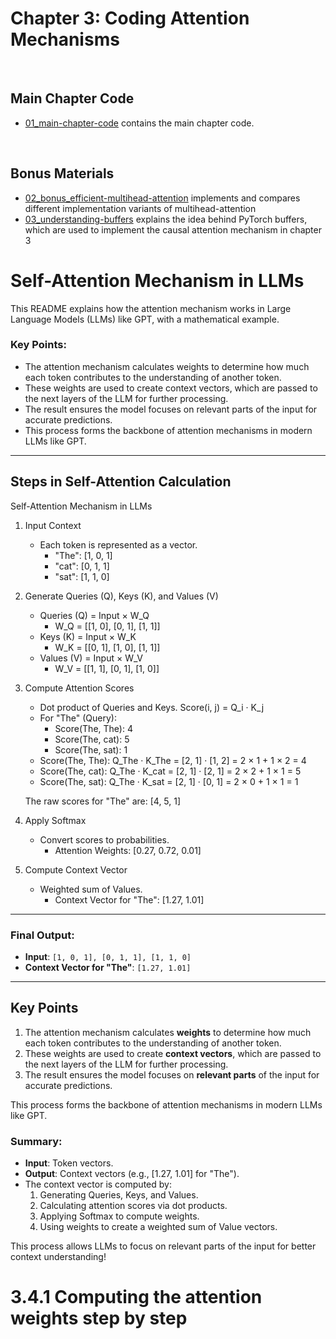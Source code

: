 # Chapter 3: Coding Attention Mechanisms

&nbsp;
## Main Chapter Code

- [01_main-chapter-code](01_main-chapter-code) contains the main chapter code.

&nbsp;
## Bonus Materials

- [02_bonus_efficient-multihead-attention](02_bonus_efficient-multihead-attention) implements and compares different implementation variants of multihead-attention
- [03_understanding-buffers](03_understanding-buffers) explains the idea behind PyTorch buffers, which are used to implement the causal attention mechanism in chapter 3



# Self-Attention Mechanism in LLMs

This README explains how the attention mechanism works in Large Language Models (LLMs) like GPT, with a mathematical example.

### Key Points:
- The attention mechanism calculates weights to determine how much each token contributes to the understanding of another token.
- These weights are used to create context vectors, which are passed to the next layers of the LLM for further processing.
- The result ensures the model focuses on relevant parts of the input for accurate predictions.
- This process forms the backbone of attention mechanisms in modern LLMs like GPT.

---

## Steps in Self-Attention Calculation
Self-Attention Mechanism in LLMs

1. Input Context
   - Each token is represented as a vector.
     - "The": [1, 0, 1]
     - "cat": [0, 1, 1]
     - "sat": [1, 1, 0]

2. Generate Queries (Q), Keys (K), and Values (V)
 
   - Queries (Q) = Input × W_Q
     - W_Q = [[1, 0], [0, 1], [1, 1]]
   - Keys (K) = Input × W_K
     - W_K = [[0, 1], [1, 0], [1, 1]]
   - Values (V) = Input × W_V
     - W_V = [[1, 1], [0, 1], [1, 0]]

3. Compute Attention Scores
   - Dot product of Queries and Keys.
   Score(i, j) = Q_i · K_j
   - For "The" (Query):
     - Score(The, The): 4
     - Score(The, cat): 5
     - Score(The, sat): 1
   - Score(The, The): Q_The · K_The = [2, 1] · [1, 2] = 2 × 1 + 1 × 2 = 4
   - Score(The, cat): Q_The · K_cat = [2, 1] · [2, 1] = 2 × 2 + 1 × 1 = 5
   - Score(The, sat): Q_The · K_sat = [2, 1] · [0, 1] = 2 × 0 + 1 × 1 = 1

   The raw scores for "The" are: [4, 5, 1]


4. Apply Softmax
   - Convert scores to probabilities.
     - Attention Weights: [0.27, 0.72, 0.01]

5. Compute Context Vector
   - Weighted sum of Values.
     - Context Vector for "The": [1.27, 1.01]
---

### **Final Output**:
- **Input**: `[1, 0, 1], [0, 1, 1], [1, 1, 0]`
- **Context Vector for "The"**: `[1.27, 1.01]`

---

## **Key Points**
1. The attention mechanism calculates **weights** to determine how much each token contributes to the understanding of another token.
2. These weights are used to create **context vectors**, which are passed to the next layers of the LLM for further processing.
3. The result ensures the model focuses on **relevant parts** of the input for accurate predictions.

This process forms the backbone of attention mechanisms in modern LLMs like GPT.

### Summary:
- **Input**: Token vectors.
- **Output**: Context vectors (e.g., [1.27, 1.01] for "The").
- The context vector is computed by:
  1. Generating Queries, Keys, and Values.
  2. Calculating attention scores via dot products.
  3. Applying Softmax to compute weights.
  4. Using weights to create a weighted sum of Value vectors.
  
This process allows LLMs to focus on relevant parts of the input for better context understanding!
 

 # 3.4.1 Computing the attention weights step by step